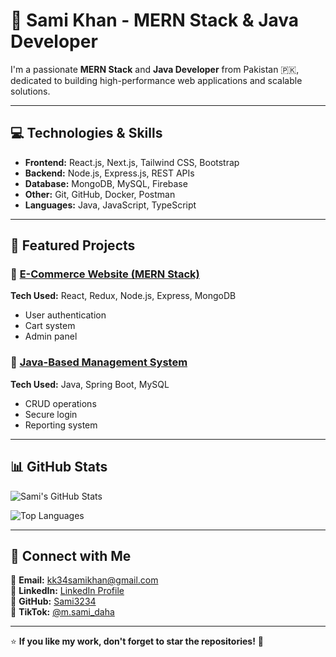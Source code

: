 # 🚀 Sami Khan - MERN Stack & Java Developer  

I'm a passionate **MERN Stack** and **Java Developer** from Pakistan 🇵🇰, dedicated to building high-performance web applications and scalable solutions.  

---

## 💻 Technologies & Skills  
- **Frontend:** React.js, Next.js, Tailwind CSS, Bootstrap  
- **Backend:** Node.js, Express.js, REST APIs  
- **Database:** MongoDB, MySQL, Firebase  
- **Other:** Git, GitHub, Docker, Postman  
- **Languages:** Java, JavaScript, TypeScript  

---

## 📂 Featured Projects  

### 🔹 [E-Commerce Website (MERN Stack)](https://github.com/Sami3234/MERN-Stack)  
**Tech Used:** React, Redux, Node.js, Express, MongoDB  
- User authentication  
- Cart system  
- Admin panel  

### 🔹 [Java-Based Management System](https://github.com/Sami3234/Sami3234)  
**Tech Used:** Java, Spring Boot, MySQL  
- CRUD operations  
- Secure login  
- Reporting system  

---

## 📊 GitHub Stats  

![Sami's GitHub Stats](https://github-readme-stats.vercel.app/api?username=Sami3234&count_private=true&include_all_commits=true&show_icons=true&theme=radical)  

![Top Languages](https://github-readme-stats.vercel.app/api/top-langs/?username=Sami3234&layout=compact&langs_count=8&theme=radical)  

---

## 🤝 Connect with Me  

📧 **Email:** [kk34samikhan@gmail.com](mailto:kk34samikhan@gmail.com)  
🔗 **LinkedIn:** [LinkedIn Profile](https://linkedin.com/in/your-profile)  
🔗 **GitHub:** [Sami3234](https://github.com/Sami3234)  
🔗 **TikTok:** [@m.sami_daha](https://www.tiktok.com/@m.sami_daha?_t=ZS-8uaoojoq7En&_r=1)  

---

⭐ **If you like my work, don't forget to star the repositories!** 🚀
